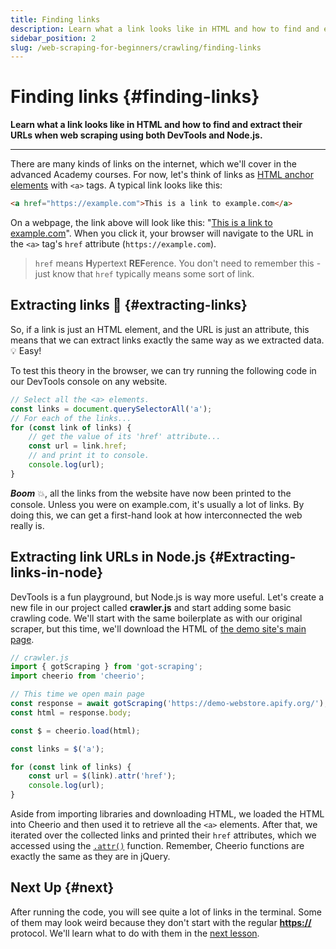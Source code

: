 ```yaml
---
title: Finding links
description: Learn what a link looks like in HTML and how to find and extract their URLs when web scraping using both DevTools and Node.js.
sidebar_position: 2
slug: /web-scraping-for-beginners/crawling/finding-links
---
```


# Finding links {#finding-links}

**Learn what a link looks like in HTML and how to find and extract their URLs when web scraping using both DevTools and Node.js.**

---

There are many kinds of links on the internet, which we'll cover in the advanced Academy courses. For now, let's think of links as [HTML anchor elements](https://developer.mozilla.org/en-US/docs/Web/HTML/Element/a) with `<a>` tags. A typical link looks like this:

```HTML
<a href="https://example.com">This is a link to example.com</a>
```

On a webpage, the link above will look like this: "<a href="https://example.com" target="_blank" rel="noopener noreferrer">This is a link to example.com</a>". When you click it, your browser will navigate to the URL in the `<a>` tag's `href` attribute (`https://example.com`).

> `href` means **H**ypertext **REF**erence. You don't need to remember this - just know that `href` typically means some sort of link.

## Extracting links 🔗 {#extracting-links}

So, if a link is just an HTML element, and the URL is just an attribute, this means that we can extract links exactly the same way as we extracted data.💡 Easy!

To test this theory in the browser, we can try running the following code in our DevTools console on any website.

```js
// Select all the <a> elements.
const links = document.querySelectorAll('a');
// For each of the links...
for (const link of links) {
    // get the value of its 'href' attribute...
    const url = link.href;
    // and print it to console.
    console.log(url);
}
```

**_Boom_** 💥, all the links from the website have now been printed to the console. Unless you were on example.com, it's usually a lot of links. By doing this, we can get a first-hand look at how interconnected the web really is.

## Extracting link URLs in Node.js {#Extracting-links-in-node}

DevTools is a fun playground, but Node.js is way more useful. Let's create a new file in our project called **crawler.js** and start adding some basic crawling code. We'll start with the same boilerplate as with our original scraper, but this time, we'll download the HTML of [the demo site's main page](https://demo-webstore.apify.org/).

```js
// crawler.js
import { gotScraping } from 'got-scraping';
import cheerio from 'cheerio';

// This time we open main page
const response = await gotScraping('https://demo-webstore.apify.org/');
const html = response.body;

const $ = cheerio.load(html);

const links = $('a');

for (const link of links) {
    const url = $(link).attr('href');
    console.log(url);
}
```

Aside from importing libraries and downloading HTML, we loaded the HTML into Cheerio and then used it to retrieve all the `<a>` elements. After that, we iterated over the collected links and printed their `href` attributes, which we accessed using the [`.attr()`](https://api.jquery.com/attr/) function. Remember, Cheerio functions are exactly the same as they are in jQuery.

## Next Up {#next}

After running the code, you will see quite a lot of links in the terminal. Some of them may look weird because they don't start with the regular **<https://>** protocol. We'll learn what to do with them in the [next lesson](./filtering_links.md).
